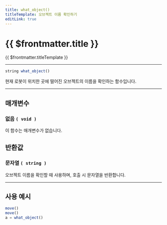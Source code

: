 ```yaml
---
title: what_object()
titleTemplate: 오브젝트 이름 확인하기
editLink: true
---
```

<Badge type="info" text="함수" /><Badge type="info" text="오브젝트" />

# {{ $frontmatter.title }}
{{ $frontmatter.titleTemplate }}
***
```javascript
string what_object()
```
현재 로봇이 위치한 곳에 떨어진 오브젝트의 이름을 확인하는 함수입니다.

***
## 매개변수
### **없음 ```( void )```**
이 함수는 매개변수가 없습니다.
## 반환값
### **문자열 ```( string )```**
오브젝트 이름을 확인할 때 사용하며, 호출 시 문자열을 반환합니다.
***

## 사용 예시
```javascript
move()
move()
a = what_object()
```